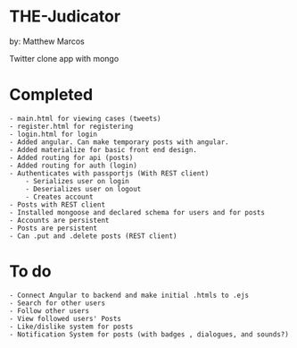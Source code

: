 # THE-Judicator
by: Matthew Marcos

Twitter clone app with mongo

# Completed
    - main.html for viewing cases (tweets)
    - register.html for registering
    - login.html for login
    - Added angular. Can make temporary posts with angular.
    - Added materialize for basic front end design.
    - Added routing for api (posts)
    - Added routing for auth (login)
    - Authenticates with passportjs (With REST client)
        - Serializes user on login
        - Deserializes user on logout
        - Creates account
    - Posts with REST client
    - Installed mongoose and declared schema for users and for posts
    - Accounts are persistent
    - Posts are persistent
    - Can .put and .delete posts (REST client)

# To do
    - Connect Angular to backend and make initial .htmls to .ejs
    - Search for other users
    - Follow other users
    - View followed users' Posts
    - Like/dislike system for posts
    - Notification System for posts (with badges , dialogues, and sounds?)
